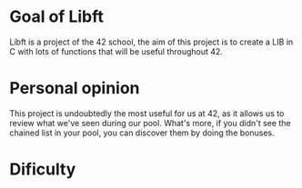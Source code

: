 # Goal of Libft

Libft is a project of the 42 school, the aim of this project is to create a LIB in C with lots of functions that will be useful throughout 42. 

# Personal opinion

This project is undoubtedly the most useful for us at 42, as it allows us to review what we've seen during our pool. What's more, if you didn't see the chained list in your pool, you can discover them by doing the bonuses.

# Dificulty

